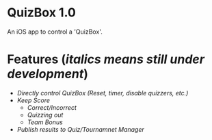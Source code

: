 # QuizBox 1.0
An iOS app to control a 'QuizBox'. 

# Features (*italics means still under development*)
* *Directly control QuizBox (Reset, timer, disable quizzers, etc.)*
* *Keep Score*
  * *Correct/Incorrect*
  * *Quizzing out*
  * *Team Bonus*
* *Publish results to Quiz/Tournamnet Manager*
